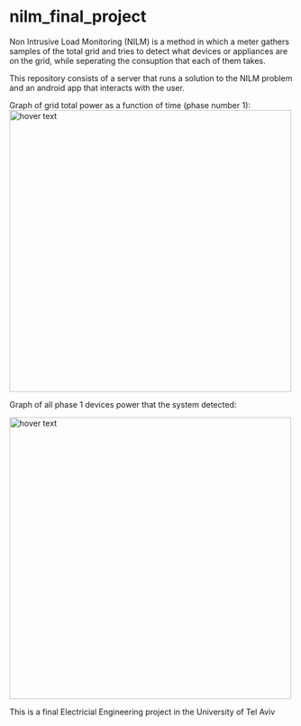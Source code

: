 # nilm_final_project

Non Intrusive Load Monitoring (NILM) is a method in which a meter gathers samples of the total grid and tries to detect what devices or appliances are on the grid, while seperating the consuption that each of them takes. 

This repository consists of a server that runs a solution to the NILM problem and an android app that interacts with the user.

Graph of grid total power as a function of time (phase number 1):
<img src="https://i.ibb.co/xmxNtFs/image.png" width="500" title="hover text">


Graph of all phase 1 devices power that the system detected:

<img src="https://i.ibb.co/sJn5pYs/image.png" width="500" title="hover text">






This is a final Electricial Engineering project in the University of Tel Aviv
